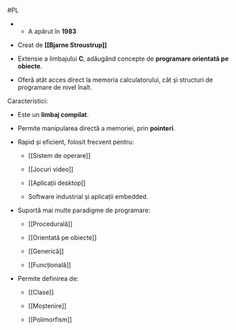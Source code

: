 #PL
- - A apărut în **1983**
    
- Creat de **[[Bjarne Stroustrup]]**
    
- Extensie a limbajului **C**, adăugând concepte de **programare orientată pe obiecte**.
    
- Oferă atât acces direct la memoria calculatorului, cât și structuri de programare de nivel înalt.
    

 Caracteristici:
-  Este un **limbaj compilat**.
    
- Permite manipularea directă a memoriei, prin **pointeri**.
    
- Rapid și eficient, folosit frecvent pentru:
    
    - [[Sistem de operare]]
        
    - [[Jocuri video]]
        
    - [[Aplicații desktop]]
        
    - Software industrial și aplicații embedded.
        
- Suportă mai multe paradigme de programare:
    
    - [[Procedurală]]
        
    - [[Orientată pe obiecte]]
        
    - [[Generică]]
        
    - [[Funcțională]]
        
- Permite definirea de:
    
    - [[Clase]]
        
    - [[Moștenire]]
        
        
    - [[Polimorfism]]